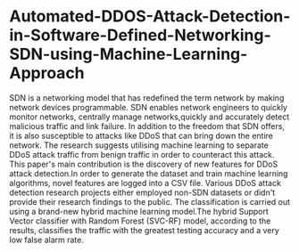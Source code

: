 # Automated-DDOS-Attack-Detection-in-Software-Defined-Networking-SDN-using-Machine-Learning-Approach

SDN is a networking model that has redefined the term network by making network devices programmable. SDN enables network engineers to quickly monitor networks, centrally manage networks,quickly and accurately detect malicious traffic and link failure. In addition to the freedom that SDN offers, it is also susceptible to attacks like DDoS that can bring down the entire network. The research suggests utilising machine learning to separate DDoS attack traffic from benign traffic in order to counteract this attack. This paper's main contribution is the discovery of new features for DDoS attack detection.In order to generate the dataset and train machine learning algorithms, novel features are logged into a CSV file. Various DDoS attack detection research projects either employed non-SDN datasets or didn't provide their research findings to the public. The classification is carried out using a brand-new hybrid machine learning model.The hybrid Support Vector classifier with Random Forest (SVC-RF) model, according to the results, classifies the traffic with the greatest testing accuracy and a very low false alarm rate.
